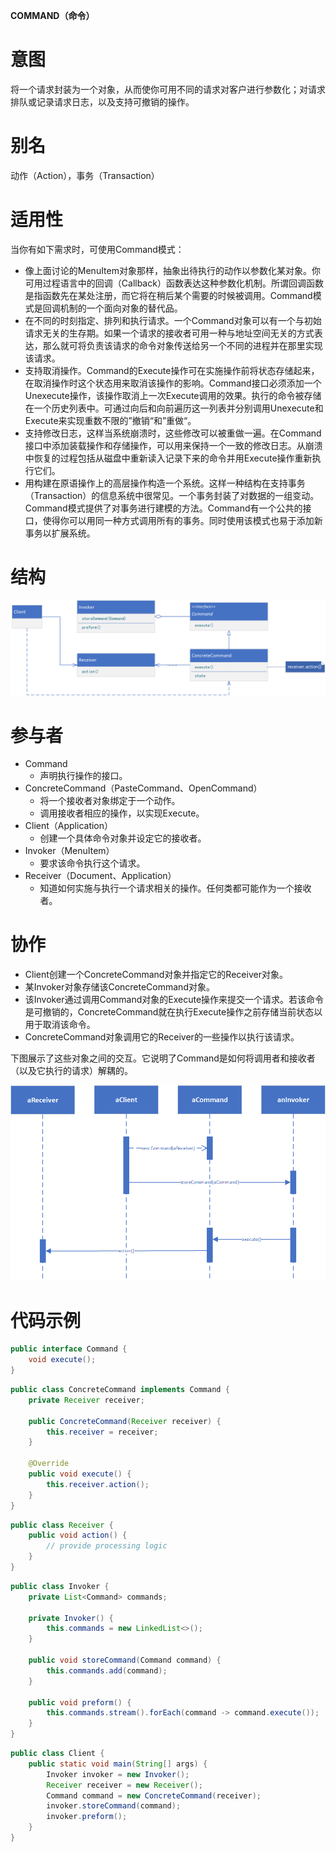 **COMMAND（命令）**

# 意图

将一个请求封装为一个对象，从而使你可用不同的请求对客户进行参数化；对请求排队或记录请求日志，以及支持可撤销的操作。

# 别名

动作（Action），事务（Transaction）

# 适用性

当你有如下需求时，可使用Command模式：

* 像上面讨论的MenuItem对象那样，抽象出待执行的动作以参数化某对象。你可用过程语言中的回调（Callback）函数表达这种参数化机制。所谓回调函数是指函数先在某处注册，而它将在稍后某个需要的时候被调用。Command模式是回调机制的一个面向对象的替代品。
* 在不同的时刻指定、排列和执行请求。一个Command对象可以有一个与初始请求无关的生存期。如果一个请求的接收者可用一种与地址空间无关的方式表达，那么就可将负责该请求的命令对象传送给另一个不同的进程并在那里实现该请求。
* 支持取消操作。Command的Execute操作可在实施操作前将状态存储起来，在取消操作时这个状态用来取消该操作的影响。Command接口必须添加一个Unexecute操作，该操作取消上一次Execute调用的效果。执行的命令被存储在一个历史列表中。可通过向后和向前遍历这一列表并分别调用Unexecute和Execute来实现重数不限的”撤销“和”重做“。
* 支持修改日志，这样当系统崩溃时，这些修改可以被重做一遍。在Command接口中添加装载操作和存储操作，可以用来保持一个一致的修改日志。从崩溃中恢复的过程包括从磁盘中重新读入记录下来的命令并用Execute操作重新执行它们。
* 用构建在原语操作上的高层操作构造一个系统。这样一种结构在支持事务（Transaction）的信息系统中很常见。一个事务封装了对数据的一组变动。Command模式提供了对事务进行建模的方法。Command有一个公共的接口，使得你可以用同一种方式调用所有的事务。同时使用该模式也易于添加新事务以扩展系统。

# 结构

![class diagram](./assets/class.png)

# 参与者

* Command
    * 声明执行操作的接口。
* ConcreteCommand（PasteCommand、OpenCommand）
    * 将一个接收者对象绑定于一个动作。
    * 调用接收者相应的操作，以实现Execute。
* Client（Application）
    * 创建一个具体命令对象并设定它的接收者。
* Invoker（MenuItem）
    * 要求该命令执行这个请求。
* Receiver（Document、Application）
    * 知道如何实施与执行一个请求相关的操作。任何类都可能作为一个接收者。

# 协作

* Client创建一个ConcreteCommand对象并指定它的Receiver对象。
* 某Invoker对象存储该ConcreteCommand对象。
* 该Invoker通过调用Command对象的Execute操作来提交一个请求。若该命令是可撤销的，ConcreteCommand就在执行Execute操作之前存储当前状态以用于取消该命令。
* ConcreteCommand对象调用它的Receiver的一些操作以执行该请求。

下图展示了这些对象之间的交互。它说明了Command是如何将调用者和接收者（以及它执行的请求）解耦的。

![sequence diagram](./assets/sequence.png)

# 代码示例

```java
public interface Command {
    void execute();
}
```

```java
public class ConcreteCommand implements Command {
    private Receiver receiver;

    public ConcreteCommand(Receiver receiver) {
        this.receiver = receiver;
    }

    @Override
    public void execute() {
        this.receiver.action();
    }
}
```

```java
public class Receiver {
    public void action() {
        // provide processing logic
    }
}
```

```java
public class Invoker {
    private List<Command> commands;

    private Invoker() {
        this.commands = new LinkedList<>();
    }

    public void storeCommand(Command command) {
        this.commands.add(command);
    }

    public void preform() {
        this.commands.stream().forEach(command -> command.execute());
    }
}
```

```java
public class Client {
    public static void main(String[] args) {
        Invoker invoker = new Invoker();
        Receiver receiver = new Receiver();
        Command command = new ConcreteCommand(receiver);
        invoker.storeCommand(command);
        invoker.preform();
    }
}
```